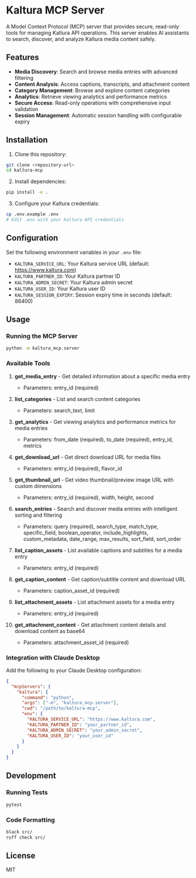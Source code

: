 # Kaltura MCP Server

A Model Context Protocol (MCP) server that provides secure, read-only tools for managing Kaltura API operations. This server enables AI assistants to search, discover, and analyze Kaltura media content safely.

## Features

- **Media Discovery**: Search and browse media entries with advanced filtering
- **Content Analysis**: Access captions, transcripts, and attachment content
- **Category Management**: Browse and explore content categories  
- **Analytics**: Retrieve viewing analytics and performance metrics
- **Secure Access**: Read-only operations with comprehensive input validation
- **Session Management**: Automatic session handling with configurable expiry

## Installation

1. Clone this repository:
```bash
git clone <repository-url>
cd kaltura-mcp
```

2. Install dependencies:
```bash
pip install -e .
```

3. Configure your Kaltura credentials:
```bash
cp .env.example .env
# Edit .env with your Kaltura API credentials
```

## Configuration

Set the following environment variables in your `.env` file:

- `KALTURA_SERVICE_URL`: Your Kaltura service URL (default: https://www.kaltura.com)
- `KALTURA_PARTNER_ID`: Your Kaltura partner ID
- `KALTURA_ADMIN_SECRET`: Your Kaltura admin secret
- `KALTURA_USER_ID`: Your Kaltura user ID
- `KALTURA_SESSION_EXPIRY`: Session expiry time in seconds (default: 86400)

## Usage

### Running the MCP Server

```bash
python -m kaltura_mcp.server
```

### Available Tools

1. **get_media_entry** - Get detailed information about a specific media entry
   - Parameters: entry_id (required)

2. **list_categories** - List and search content categories
   - Parameters: search_text, limit

3. **get_analytics** - Get viewing analytics and performance metrics for media entries
   - Parameters: from_date (required), to_date (required), entry_id, metrics

4. **get_download_url** - Get direct download URL for media files
   - Parameters: entry_id (required), flavor_id

5. **get_thumbnail_url** - Get video thumbnail/preview image URL with custom dimensions
   - Parameters: entry_id (required), width, height, second

6. **search_entries** - Search and discover media entries with intelligent sorting and filtering
   - Parameters: query (required), search_type, match_type, specific_field, boolean_operator, include_highlights, custom_metadata, date_range, max_results, sort_field, sort_order

7. **list_caption_assets** - List available captions and subtitles for a media entry
   - Parameters: entry_id (required)

8. **get_caption_content** - Get caption/subtitle content and download URL
   - Parameters: caption_asset_id (required)

9. **list_attachment_assets** - List attachment assets for a media entry
   - Parameters: entry_id (required)

10. **get_attachment_content** - Get attachment content details and download content as base64
    - Parameters: attachment_asset_id (required)

### Integration with Claude Desktop

Add the following to your Claude Desktop configuration:

```json
{
  "mcpServers": {
    "kaltura": {
      "command": "python",
      "args": ["-m", "kaltura_mcp.server"],
      "cwd": "/path/to/kaltura-mcp",
      "env": {
        "KALTURA_SERVICE_URL": "https://www.kaltura.com",
        "KALTURA_PARTNER_ID": "your_partner_id",
        "KALTURA_ADMIN_SECRET": "your_admin_secret",
        "KALTURA_USER_ID": "your_user_id"
      }
    }
  }
}
```

## Development

### Running Tests

```bash
pytest
```

### Code Formatting

```bash
black src/
ruff check src/
```

## License

MIT